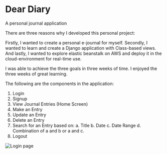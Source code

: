 # Dear Diary
A personal journal application

 There are three reasons why I developed this personal project:
 
 Firstly, I wanted to create a personal e-journal for myself. 
 Secondly, I wanted to learn and create a Django application with Class-based views. 
 And lastly, I wanted to explore elastic beanstalk on AWS and  deploy it in the cloud-environment for real-time use. 
 
 I was able to achieve the three goals in three weeks of time. I enjoyed the three weeks of great learning.
 
 The following are the components in the application:
 1. Login
 2. Signup
 3. View Journal Entries (Home Screen)
 4. Make an Entry
 5. Update an Entry
 6. Delete an Entry
 7. Search for an Entry based on: 
    a. Title
    b. Date
    c. Date Range
    d. Combination of a and b or a and c.
 8. Logout
 
 ![Login page](https://github.com/mvsabhishek/mvsabhishek.github.io/img/drd1.png)
